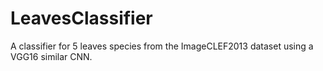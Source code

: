 # LeavesClassifier
A classifier for 5 leaves species from the ImageCLEF2013 dataset using a VGG16 similar CNN.
